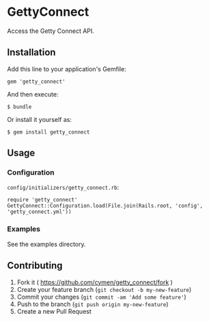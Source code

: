 # GettyConnect

Access the Getty Connect API.

## Installation

Add this line to your application's Gemfile:

    gem 'getty_connect'

And then execute:

    $ bundle

Or install it yourself as:

    $ gem install getty_connect

## Usage

### Configuration

`config/initializers/getty_connect.rb`:

    require 'getty_connect'
    GettyConnect::Configuration.load(File.join(Rails.root, 'config', 'getty_connect.yml'))

### Examples

See the examples directory.

## Contributing

1. Fork it ( https://github.com/cymen/getty_connect/fork )
2. Create your feature branch (`git checkout -b my-new-feature`)
3. Commit your changes (`git commit -am 'Add some feature'`)
4. Push to the branch (`git push origin my-new-feature`)
5. Create a new Pull Request
